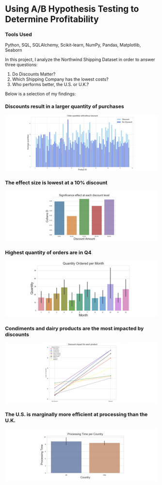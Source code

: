 
# Using A/B Hypothesis Testing to Determine Profitability 

### Tools Used
Python, SQL, SQLAlchemy, Scikit-learn, NumPy, Pandas, Matplotlib, Seaborn

In this project, I analyze the Northwind Shipping Dataset in order to answer three questions: 
1. Do Discounts Matter?
2. Which Shipping Company has the lowest costs?
3. Who performs better, the U.S. or U.K.?

Below is a selection of my findings:

### Discounts result in a larger quantity of purchases
![Screenshot](2.1.png)

### The effect size is lowest at a 10% discount
![Screenshot](2.2.png)

### Highest quantity of orders are in Q4
![Screenshot](2.3.png)

### Condiments and dairy products are the most impacted by discounts
![Screenshot](2.4.png)

### The U.S. is marginally more efficient at processing than the U.K.
![Screenshot](2.5.png)